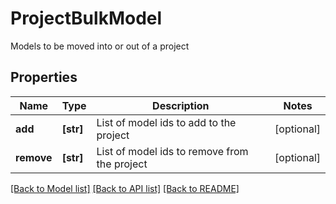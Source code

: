 # ProjectBulkModel

Models to be moved into or out of a project

## Properties
Name | Type | Description | Notes
------------ | ------------- | ------------- | -------------
**add** | **[str]** | List of model ids to add to the project | [optional] 
**remove** | **[str]** | List of model ids to remove from the project | [optional] 

[[Back to Model list]](../README.md#documentation-for-models) [[Back to API list]](../README.md#documentation-for-api-endpoints) [[Back to README]](../README.md)



